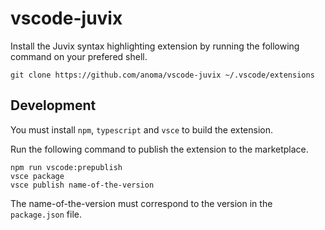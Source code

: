 # vscode-juvix

Install the Juvix syntax highlighting extension by running the following
command on your prefered shell.

```
git clone https://github.com/anoma/vscode-juvix ~/.vscode/extensions
```

## Development

You must install `npm`, `typescript` and `vsce` to build the extension.

Run the following command to publish the extension to the marketplace.

```
npm run vscode:prepublish
vsce package
vsce publish name-of-the-version
```

The name-of-the-version must correspond to the version in the `package.json` file.
